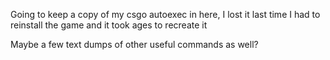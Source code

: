 Going to keep a copy of my csgo autoexec in here, I lost it last time I had to reinstall the game and it took ages to recreate it

Maybe a few text dumps of other useful commands as well?
